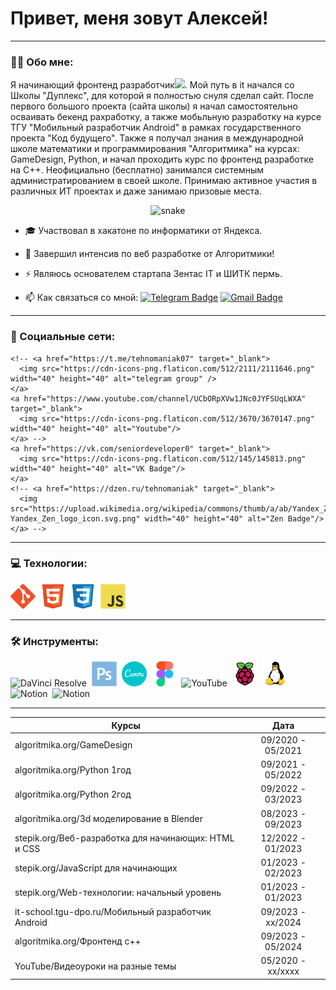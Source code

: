 
# Привет, меня зовут Алексей!

---

### :man_technologist: Обо мне:

Я начинающий фронтенд разработчик<img src="https://media.giphy.com/media/WUlplcMpOCEmTGBtBW/giphy.gif" width="30px">. Мой путь в it начался со Школы "Дуплекс", для которой я полностью снуля сделал сайт. После первого большого проекта (сайта школы) я начал самостоятельно осваивать бекенд рахработку, а также мобьльную разработку на курсе ТГУ "Мобильный разработчик Android" в рамках государственного проекта "Код будущего". Также я получал знания в международной школе математики и программирования "Алгоритмика" на курсах: GameDesign, Python, и начал проходить курс по фронтенд разработке на C++. Неофициально (бесплатно) занимался системным администратированием в своей школе. Принимаю активное участия в различных ИТ проектах и даже занимаю призовые места.

<p align="center">
 <img width="600" src="assets/github-snake.svg" alt="snake"/>
</p>

- :mortar_board: Участвовал в хакатоне по информатики от Яндекса.

- :seedling: Завершил интенсив по веб разработке от Алгоритмики!

- :zap: Являюсь основателем стартапа Зентас IT и ШИТК пермь.

- :mailbox: Как связаться со мной: [![Telegram Badge](https://img.shields.io/badge/-filimonovalexey-blue?style=flat&logo=Telegram&logoColor=white)](https://t.me/fristyIT) [![Gmail Badge](https://img.shields.io/badge/-Gmail-red?style=flat&logo=Gmail&logoColor=white)](mailto:antalkon789@gmail.com)

---

### 🤝 Социальные сети:

  <div id="badges">

    <!-- <a href="https://t.me/tehnomaniak07" target="_blank">
      <img src="https://cdn-icons-png.flaticon.com/512/2111/2111646.png" width="40" height="40" alt="telegram group" />
    </a>
    <a href="https://www.youtube.com/channel/UCbORpXVw1JNc0JYFSUqLWXA" target="_blank">
      <img src="https://cdn-icons-png.flaticon.com/512/3670/3670147.png" width="40" height="40" alt="Youtube"/>
    </a> -->
    <a href="https://vk.com/seniordeveloper0" target="_blank">
      <img src="https://cdn-icons-png.flaticon.com/512/145/145813.png" width="40" height="40" alt="VK Badge"/>
    </a>
    <!-- <a href="https://dzen.ru/tehnomaniak" target="_blank">
      <img src="https://upload.wikimedia.org/wikipedia/commons/thumb/a/ab/Yandex_Zen_logo_icon.svg/1024px-Yandex_Zen_logo_icon.svg.png" width="40" height="40" alt="Zen Badge"/>
    </a> -->
  </div>

---

### 💻 Технологии:

<div>
  <img src="https://github.com/devicons/devicon/blob/master/icons/git/git-original.svg" title="git" alt="git" width="40" height="40"/>&nbsp
  <img src="https://github.com/devicons/devicon/blob/master/icons/html5/html5-original.svg" title="html5" alt="html5" width="40" height="40"/>&nbsp
  <img src="https://github.com/devicons/devicon/blob/master/icons/css3/css3-original.svg" title="css" alt="css" width="40" height="40"/>&nbsp
  <img src="https://github.com/devicons/devicon/blob/master/icons/javascript/javascript-original.svg" title="javascript" alt="javascript" width="40" height="40"/>&nbsp
 
</div>

---

### 🛠 Инструменты:

<div>
  <img src="https://upload.wikimedia.org/wikipedia/commons/9/90/DaVinci_Resolve_17_logo.svg" title="DaVinci Resolve" alt="DaVinci Resolve" width="40" height="40"/>&nbsp;
  <img src="https://github.com/devicons/devicon/blob/master/icons/photoshop/photoshop-plain.svg" title="photoshop" alt="photoshop" width="40" height="40"/>&nbsp;
  <img src="https://github.com/devicons/devicon/blob/master/icons/canva/canva-original.svg" title="canva" alt="canva" width="40" height="40"/>&nbsp;
  <img src="https://github.com/devicons/devicon/blob/master/icons/figma/figma-original.svg" title="figma" alt="figma" width="40" height="40"/>&nbsp;
  <img src="https://upload.wikimedia.org/wikipedia/commons/9/9e/YouTube_Logo_%282013-2017%29.svg" title="YouTube" alt="YouTube" width="40" height="40"/>&nbsp;
  <img src="https://github.com/devicons/devicon/blob/master/icons/raspberrypi/raspberrypi-original.svg" title="raspberrypi" alt="raspberrypi" width="40" height="40"/>&nbsp;
  <img src="https://github.com/devicons/devicon/blob/master/icons/linux/linux-original.svg" title="linux" alt="linux" width="40" height="40"/>&nbsp;
  <img src="https://upload.wikimedia.org/wikipedia/commons/e/e9/Notion-logo.svg" title="Notion" alt="Notion" width="40" height="40"/>&nbsp;
    <img src="https://upload.wikimedia.org/wikipedia/commons/thumb/1/15/Breezeicons-apps-48-blender.svg/1200px-Breezeicons-apps-48-blender.svg.png" title="Notion" alt="Notion" width="40" height="40"/>&nbsp;
</div>

---



| Курсы                                                           | Дата              |
| ----------------------------------------------------------------| :---------------: |
| algoritmika.org/GameDesign                                      | 09/2020 - 05/2021 |
| algoritmika.org/Python 1год                                     | 09/2021 - 05/2022 |
| algoritmika.org/Python 2год                                     | 09/2022 - 03/2023 |
| algoritmika.org/3d моделирование в Blender                      | 08/2023 - 09/2023 |
| stepik.org/Веб-разработка для начинающих: HTML и CSS            | 12/2022 - 01/2023 |
| stepik.org/JavaScript для начинающих                            | 01/2023 - 02/2023 |
| stepik.org/Web-технологии: начальный уровень                    | 01/2023 - 01/2023 |
| it-school.tgu-dpo.ru/Мобильный разработчик Android              | 09/2023 - xx/2024 |
| algoritmika.org/Фронтенд c++                                    | 09/2023 - 05/2024 |
| YouTube/Видеоуроки на разные темы                               | 05/2020 - xx/xxxx |


